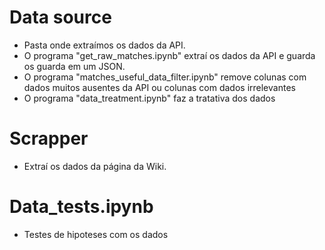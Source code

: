 # Data source
* Pasta onde extraímos os dados da API.
* O programa "get_raw_matches.ipynb" extraí os dados da API e guarda os guarda em um JSON.
* O programa "matches_useful_data_filter.ipynb" remove colunas com dados muitos ausentes da API ou colunas com dados irrelevantes
* O programa "data_treatment.ipynb" faz a tratativa dos dados

# Scrapper 
* Extraí os dados da página da Wiki.

# Data_tests.ipynb
* Testes de hipoteses com os dados
